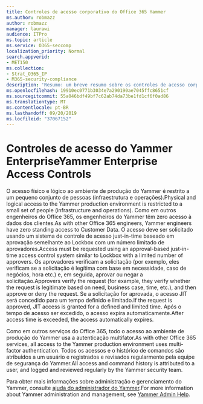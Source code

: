 ```yaml
---
title: Controles de acesso corporativo do Office 365 Yammer
ms.author: robmazz
author: robmazz
manager: laurawi
audience: ITPro
ms.topic: article
ms.service: O365-seccomp
localization_priority: Normal
search.appverid:
- MET150
ms.collection:
- Strat_O365_IP
- M365-security-compliance
description: 'Resumo: um breve resumo sobre os controles de acesso corporativo do Yammer no ambiente de produção.'
ms.openlocfilehash: 19910ec0771b3034e7a290190ae7045ffc8651cf
ms.sourcegitcommit: 55a046bdf49bf7c62ab74da73be1fd1cf6f0ad86
ms.translationtype: MT
ms.contentlocale: pt-BR
ms.lasthandoff: 09/20/2019
ms.locfileid: "37067152"
---
```

# <a name="yammer-enterprise-access-controls"></a><span data-ttu-id="c1155-103">Controles de acesso do Yammer Enterprise</span><span class="sxs-lookup"><span data-stu-id="c1155-103">Yammer Enterprise Access Controls</span></span> 

<span data-ttu-id="c1155-104">O acesso físico e lógico ao ambiente de produção do Yammer é restrito a um pequeno conjunto de pessoas (infraestrutura e operações).</span><span class="sxs-lookup"><span data-stu-id="c1155-104">Physical and logical access to the Yammer production environment is restricted to a small set of people (infrastructure and operations).</span></span> <span data-ttu-id="c1155-105">Como em outros engenheiros do Office 365, os engenheiros do Yammer têm zero acesso à dados dos clientes.</span><span class="sxs-lookup"><span data-stu-id="c1155-105">As with other Office 365 engineers, Yammer engineers have zero standing access to Customer Data.</span></span> <span data-ttu-id="c1155-106">O acesso deve ser solicitado usando um sistema de controle de acesso just-in-time baseado em aprovação semelhante ao Lockbox com um número limitado de aprovadores.</span><span class="sxs-lookup"><span data-stu-id="c1155-106">Access must be requested using an approval-based just-in-time access control system similar to Lockbox with a limited number of approvers.</span></span> <span data-ttu-id="c1155-107">Os aprovadores verificam a solicitação (por exemplo, eles verificam se a solicitação é legítima com base em necessidade, caso de negócios, hora etc.) e, em seguida, aprovar ou negar a solicitação.</span><span class="sxs-lookup"><span data-stu-id="c1155-107">Approvers verify the request (for example, they verify whether the request is legitimate based on need, business case, time, etc.), and then approve or deny the request.</span></span> <span data-ttu-id="c1155-108">Se a solicitação for aprovada, o acesso JIT será concedido para um tempo definido e limitado.</span><span class="sxs-lookup"><span data-stu-id="c1155-108">If the request is approved, JIT access is granted for a defined and limited time.</span></span> <span data-ttu-id="c1155-109">Após o tempo de acesso ser excedido, o acesso expira automaticamente.</span><span class="sxs-lookup"><span data-stu-id="c1155-109">After access time is exceeded, the access automatically expires.</span></span>

<span data-ttu-id="c1155-110">Como em outros serviços do Office 365, todo o acesso ao ambiente de produção do Yammer usa a autenticação multifator.</span><span class="sxs-lookup"><span data-stu-id="c1155-110">As with other Office 365 services, all access to the Yammer production environment uses multi-factor authentication.</span></span> <span data-ttu-id="c1155-111">Todos os acessos e o histórico de comandos são atribuídos a um usuário e registrados e revisados regularmente pela equipe de segurança do Yammer.</span><span class="sxs-lookup"><span data-stu-id="c1155-111">All access and command history is attributed to a user, and logged and reviewed regularly by the Yammer security team.</span></span>

<span data-ttu-id="c1155-112">Para obter mais informações sobre administração e gerenciamento do Yammer, consulte [ajuda do administrador do Yammer](https://support.office.com/article/yammer-–-admin-help-e1464355-1f97-49ac-b2aa-dd320b179dbe?ui=en-US&rs=en-US&ad=US).</span><span class="sxs-lookup"><span data-stu-id="c1155-112">For more information about Yammer administration and management, see [Yammer Admin Help](https://support.office.com/article/yammer-–-admin-help-e1464355-1f97-49ac-b2aa-dd320b179dbe?ui=en-US&rs=en-US&ad=US).</span></span>